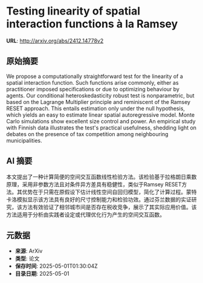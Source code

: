 # Testing linearity of spatial interaction functions à la Ramsey

**URL**: http://arxiv.org/abs/2412.14778v2

## 原始摘要

We propose a computationally straightforward test for the linearity of a
spatial interaction function. Such functions arise commonly, either as
practitioner imposed specifications or due to optimizing behaviour by agents.
Our conditional heteroskedasticity robust test is nonparametric, but based on
the Lagrange Multiplier principle and reminiscent of the Ramsey RESET approach.
This entails estimation only under the null hypothesis, which yields an easy to
estimate linear spatial autoregressive model. Monte Carlo simulations show
excellent size control and power. An empirical study with Finnish data
illustrates the test's practical usefulness, shedding light on debates on the
presence of tax competition among neighbouring municipalities.


## AI 摘要

本文提出了一种计算简便的空间交互函数线性检验方法。该检验基于拉格朗日乘数原理，采用非参数方法且对条件异方差具有稳健性，类似于Ramsey RESET方法。其优势在于只需在原假设下估计线性空间自回归模型，简化了计算过程。蒙特卡洛模拟显示该方法具有良好的尺寸控制能力和检验功效。通过芬兰数据的实证研究，该方法有效验证了相邻城市间是否存在税收竞争，展示了其实际应用价值。该方法适用于分析由实践者设定或代理优化行为产生的空间交互函数。

## 元数据

- **来源**: ArXiv
- **类型**: 论文
- **保存时间**: 2025-05-01T01:30:04Z
- **目录日期**: 2025-05-01
